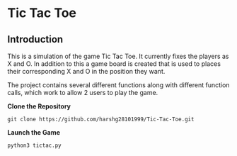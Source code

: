 # Tic Tac Toe

## Introduction

This is a simulation of the game Tic Tac Toe. It currently fixes the players as X and O. In addition to this a game board is created that is used to places their corresponding X and O in the position they want. 

The project contains several different functions along with different function calls, which work to allow 2 users to play the game. 

**Clone the Repository**
```
git clone https://github.com/harshg28101999/Tic-Tac-Toe.git
```
**Launch the Game**
```
python3 tictac.py
```



